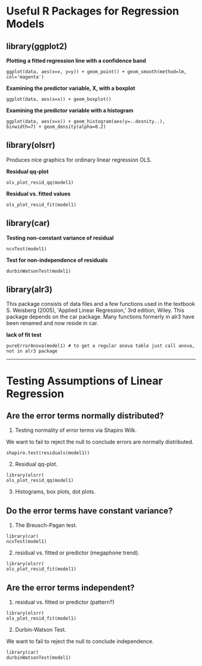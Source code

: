 # Useful R Packages for Regression Models

## library(ggplot2)

**Plotting a fitted regression line with a confidence band**

```
ggplot(data, aes(x=x, y=y)) + geom_point() + geom_smooth(method=lm, col='magenta')
```

**Examining the predictor variable, X, with a boxplot**

```
ggplot(data, aes(x=x)) + geom_boxplot()
```

**Examining the predictor variable with a histogram**

```
ggplot(data, aes(x=x)) + geom_histogram(aes(y=..desnity..), binwidth=7) + geom_density(alpha=0.2)
```

## library(olsrr)

Produces nice graphics for ordinary linear regression OLS. 

**Residual qq-plot**

```
ols_plot_resid_qq(model1) 
```

**Residual vs. fitted values**

```
ols_plot_resid_fit(model1)
```

## library(car)

**Testing non-constant variance of residual**

```
ncvTest(model1)
```

**Test for non-independence of residuals**

```
durbinWatsonTest(model1)
```

## library(alr3)

This package consists of data files and a few functions used in the textbook S. Weisberg (2005), 'Applied Linear Regression,' 3rd edition, Wiley. This package depends on the car package. Many functions formerly in alr3 have been renamed and now reside in car.

**lack of fit test**

```
pureErrorAnova(model1) # to get a regular anova table just call anova, not in alr3 package
```

---

# Testing Assumptions of Linear Regression

## Are the error terms normally distributed? 

1. Testing normality of error terms via Shapiro Wilk.

We want to fail to reject the null to conclude errors are normally distributed. 

```
shapiro.test(residuals(model1))
```

2. Residual qq-plot.

```
library(olsrr)
ols_plot_resid_qq(model1) 
```

3. Histograms, box plots, dot plots.

## Do the error terms have constant variance?

1. The Breusch-Pagan test.

```
library(car)
ncvTest(model1)
```

2. residual vs. fitted or predictor (megaphone trend).

```
library(olsrr)
ols_plot_resid_fit(model1)
```

## Are the error terms independent?

1. residual vs. fitted or predictor (pattern?)

```
library(olsrr)
ols_plot_resid_fit(model1)
```

2. Durbin-Watson Test. 

We want to fail to reject the null to conclude independence.

```
library(car)
durbinWatsonTest(model1)
```



